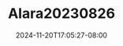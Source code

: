 --- 
title: "Alara20230826"
description: "streaming  video bokep Alara20230826   full vidio  "
date: 2024-11-20T17:05:27-08:00
file_code: "wzs0xc8e839v"
draft: false
cover: "uuvub4k1i959igtb.jpg"
tags: ["indo", "bokep-indo", "bokep-viral", "bokep-ig"]
length: 2908
fld_id: "1483013"
foldername: "Alara update"
categories: ["Alara update"]
views: 0
---